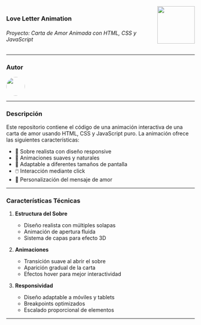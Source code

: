 <img align="right" width="100" height="100" src="https://www.pinclipart.com/picdir/big/580-5803539_6-pixel-heart-pixel-art-heart-png-clipart.png">

### Love Letter Animation
###### Proyecto: Carta de Amor Animada con HTML, CSS y JavaScript

---

### Autor

<a href="https://github.com/Bernard2806">
  <img src="https://github.com/Bernard2806.png" width="50" height="50" style="border-radius: 50%;" />
</a>

---

### Descripción
Este repositorio contiene el código de una animación interactiva de una carta de amor usando HTML, CSS y JavaScript puro. La animación ofrece las siguientes características:

- 💌 Sobre realista con diseño responsive
- 🎨 Animaciones suaves y naturales
- 📱 Adaptable a diferentes tamaños de pantalla
- 🖱️ Interacción mediante click
- 💝 Personalización del mensaje de amor

---

### Características Técnicas

1. **Estructura del Sobre**
   - Diseño realista con múltiples solapas
   - Animación de apertura fluida
   - Sistema de capas para efecto 3D

2. **Animaciones**
   - Transición suave al abrir el sobre
   - Aparición gradual de la carta
   - Efectos hover para mejor interactividad

3. **Responsividad**
   - Diseño adaptable a móviles y tablets
   - Breakpoints optimizados
   - Escalado proporcional de elementos

---
